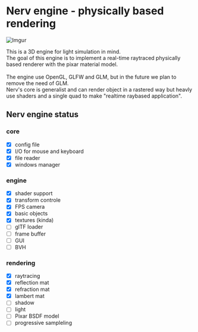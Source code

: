 # Nerv engine - physically based rendering

![Imgur](https://i.imgur.com/JcnvOOF.png)

This is a 3D engine for light simulation in mind.<br>
The goal of this engine is to implement a real-time raytraced physically based renderer with the pixar material model.<br>
<br>
The engine use OpenGL, GLFW and GLM, but in the future we plan to remove the need of GLM. <br>
Nerv's core is generalist and can render object in a rastered way but heavly use shaders and a single quad to make "realtime raybased application".

## Nerv engine status
### core
 - [x] config file
 - [x] I/O for mouse and keyboard
 - [x] file reader
 - [x] windows manager

### engine

 - [x] shader support
 - [x] transform controle
 - [x] FPS camera
 - [x] basic objects
 - [x] textures (kinda)
 - [ ] glTF loader
 - [ ] frame buffer
 - [ ] GUI
 - [ ] BVH
 
 ### rendering
 
  - [x] raytracing
  - [x] reflection mat
  - [X] refraction mat
  - [x] lambert mat
  - [ ] shadow
  - [ ] light
  - [ ] Pixar BSDF model
  - [ ] progressive sampleling
